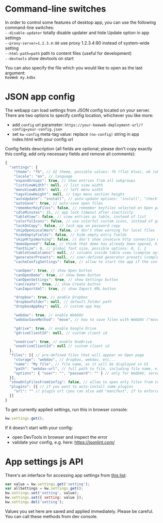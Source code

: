 # Command-line switches

In order to control some features of desktop app, you can use the following command-line switches:  
`--disable-updater` totally disable updater and hide Update option in app settings  
`--proxy-server=1.2.3.4:80` use proxy 1.2.3.4:80 instead of system-wide setting  
`--html-path=path` path to content files (useful for development)  
`--devtools` show devtools on start  

You can also specify the file which you would like to open as the last argument:  
`KeeWeb my.kdbx`

# JSON app config

The webapp can load settings from JSON config located on your server. There are two options to specify config location, whichever you like more:
- add `config` url parameter: `https://your-keeweb-deployment-url/?config=your-config.json`
- set `kw-config` meta-tag value: replace `(no-config)` string in app index.html with your config url

Config fields description (all fields are optional; please don't copy exactly this config; add only necessary fields and remove all comments):
```javascript
{
  "settings": {
    "theme": "fb", // UI theme, possible values: fb (flat blue), wh (white), hc (high contrast) and other
    "locale": "en", // language
    "expandGroups": true, // show entries from all subgroups
    "listViewWidth": null, // list view width
    "menuViewWidth": null, // left menu width
    "tagsViewHeight": null, // tags menu section height
    "autoUpdate": "install", // auto-update options: "install", "check", ""
    "autoSave": true, // auto-save open files
    "rememberKeyFiles": false, // remember keyfiles selected on Open page
    "idleMinutes": 15, // app lock timeout after inactivity
    "tableView": false, // view entries as table, instead of list
    "colorfulIcons": false, // use colorful custom icons, instead of grayscale
    "lockOnCopy": false, // lock app on password copy
    "skipOpenLocalWarn": false, // don't show warning for local files
    "hideEmptyFields": false, // hide empty entry fields
    "skipHttpsWarning": false, // don't show insecure http connection warning
    "demoOpened": false, // think that demo has already been opened, hide Demo button inside More
    "fontSize": 0, // global font size, possible options: 0, 1, 2
    "tableViewColumns": null, // columns inside table view (complex option, use with care)
    "generatorPresets": null, // user-defined generator presets (complex option, use with care)
    "cacheConfigSettings": false, // allow to start the app if the config is not available

    "canOpen": true, // show Open button
    "canOpenDemo": true, // show Demo button
    "canOpenSettings": true, // show Settings button
    "canCreate": true, // show Create button
    "canImportXml": true, // show Import XML button

    "dropbox": true, // enable Dropbox
    "dropboxFolder": null, // default folder path
    "dropboxAppKey": null, // custom app key

    "webdav": true, // enable WebDAV
    "webdavSaveMethod": "move", // how to save files with WebDAV ("move" or "put")

    "gdrive": true, // enable Google Drive
    "gdriveClientId": null, // custom client id

    "onedrive": true, // enable OneDrive
    "onedriveClientId": null // custom client id
  },
  "files": [{ // pre-defined files that will appear on Open page
    "storage": "webdav", // dropbox, webdav, etc...
    "name": "My file", // file name, as it will be displayed in UI
    "path": "webdav-url", // full path to file, including file name, e.g. WebDAV url
    "options": { "user": "", "password": "" } // only for WebDAV, server auth details
  }],
  "showOnlyFilesFromConfig": false, // allow to open only files from config, remove previously opened files
  "plugins": [{ // if you want to auto-install some plugins
    "url": "" // plugin url (you can also add "manifest", if to enforce publicKey validation)
  }]
}
```

To get currently applied settings, run this in browser console:
```javascript
kw.settings.get();
```

If it doesn't start with your config:
- open DevTools in browser and inspect the error
- validate your config, e.g. here: https://jsonlint.com/

# App settings js API

There's an interface for accessing app settings from [this list](https://github.com/keeweb/keeweb/blob/master/app/scripts/models/app-settings-model.js#L8):
```javascript
var value = kw.settings.get('setting');
var allSettings = kw.settings.get();
kw.settings.set('setting', value);
kw.settings.set({ setting: value });
kw.settings.del('setting');
```
Values you set here are saved and applied immediately. Please be careful.  
You can call these methods from dev console.